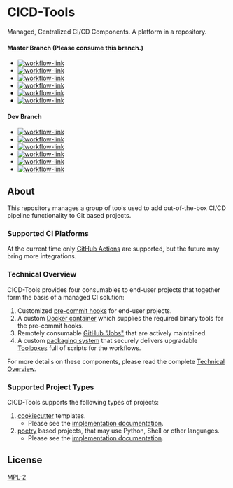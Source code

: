 # CICD-Tools

Managed, Centralized CI/CD Components.  A platform in a repository.

#### Master Branch (Please consume this branch.)
- [![workflow-link](https://github.com/cicd-tools-org/cicd-tools/actions/workflows/workflow-ansible-role-molecule.yml/badge.svg?branch=master)](https://github.com/cicd-tools-org/cicd-tools/actions/workflows/workflow-ansible-role-molecule.yml)
- [![workflow-link](https://github.com/cicd-tools-org/cicd-tools/actions/workflows/workflow-compose-command.yml/badge.svg?branch=master)](https://github.com/cicd-tools-org/cicd-tools/actions/workflows/workflow-compose-command.yml)
- [![workflow-link](https://github.com/cicd-tools-org/cicd-tools/actions/workflows/workflow-container-amd64.yml/badge.svg?branch=master)](https://github.com/cicd-tools-org/cicd-tools/actions/workflows/workflow-container-amd64.yml)
- [![workflow-link](https://github.com/cicd-tools-org/cicd-tools/actions/workflows/workflow-cookiecutter-template.yml/badge.svg?branch=master)](https://github.com/cicd-tools-org/cicd-tools/actions/workflows/workflow-cookiecutter-template.yml)
- [![workflow-link](https://github.com/cicd-tools-org/cicd-tools/actions/workflows/workflow-mac_maker.yml/badge.svg?branch=master)](https://github.com/cicd-tools-org/cicd-tools/actions/workflows/workflow-mac_maker.yml)
- [![workflow-link](https://github.com/cicd-tools-org/cicd-tools/actions/workflows/workflow-meta_tests.yml/badge.svg?branch=master)](https://github.com/cicd-tools-org/cicd-tools/actions/workflows/workflow-meta_tests.yml)

#### Dev Branch
- [![workflow-link](https://github.com/cicd-tools-org/cicd-tools/actions/workflows/workflow-ansible-role-molecule.yml/badge.svg?branch=dev)](https://github.com/cicd-tools-org/cicd-tools/actions/workflows/workflow-ansible-role-molecule.yml)
- [![workflow-link](https://github.com/cicd-tools-org/cicd-tools/actions/workflows/workflow-compose-command.yml/badge.svg?branch=dev)](https://github.com/cicd-tools-org/cicd-tools/actions/workflows/workflow-compose-command.yml)
- [![workflow-link](https://github.com/cicd-tools-org/cicd-tools/actions/workflows/workflow-container-amd64.yml/badge.svg?branch=dev)](https://github.com/cicd-tools-org/cicd-tools/actions/workflows/workflow-container-amd64.yml)
- [![workflow-link](https://github.com/cicd-tools-org/cicd-tools/actions/workflows/workflow-cookiecutter-template.yml/badge.svg?branch=dev)](https://github.com/cicd-tools-org/cicd-tools/actions/workflows/workflow-cookiecutter-template.yml)
- [![workflow-link](https://github.com/cicd-tools-org/cicd-tools/actions/workflows/workflow-mac_maker.yml/badge.svg?branch=dev)](https://github.com/cicd-tools-org/cicd-tools/actions/workflows/workflow-mac_maker.yml)
- [![workflow-link](https://github.com/cicd-tools-org/cicd-tools/actions/workflows/workflow-meta_tests.yml/badge.svg?branch=dev)](https://github.com/cicd-tools-org/cicd-tools/actions/workflows/workflow-meta_tests.yml)

## About

This repository manages a group of tools used to add out-of-the-box CI/CD pipeline functionality to Git based projects.

### Supported CI Platforms

At the current time only [GitHub Actions](https://docs.github.com/en/actions) are supported, but the future may bring more integrations.

### Technical Overview

CICD-Tools provides four consumables to end-user projects that together form the basis of a managed CI solution:

1. Customized [pre-commit hooks](https://github.com/cicd-tools-org/pre-commit) for end-user projects.
2. A custom [Docker container](.cicd-tools/container/amd64/Dockerfile) which supplies the required binary tools for the pre-commit hooks.
3. Remotely consumable [GitHub "Jobs"](.github/workflows) that are actively maintained.
4. A custom [packaging system](https://github.com/cicd-tools-org/manifest/blob/master/manifest.json.asc) that securely delivers upgradable [Toolboxes](cicd-tools/boxes) full of scripts for the workflows.

For more details on these components, please read the complete [Technical Overview](./markdown/OVERVIEW.md).

### Supported Project Types

CICD-Tools supports the following types of projects:

1. [cookiecutter](https://github.com/cookiecutter/cookiecutter) templates.
   - Please see the [implementation documentation](markdown/project_types/COOKIECUTTER.md).
2. [poetry](https://python-poetry.org/) based projects, that may use Python, Shell or other languages.
   - Please see the [implementation documentation](markdown/project_types/POETRY.md).

## License

[MPL-2](LICENSE)
